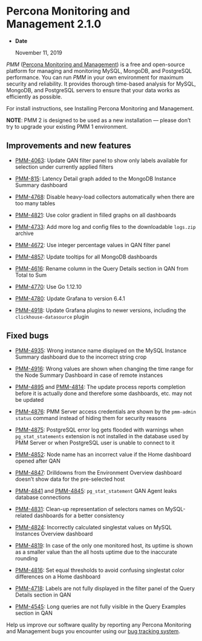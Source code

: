 # Percona Monitoring and Management 2.1.0


* **Date**

    November 11, 2019


*PMM* ([Percona Monitoring and Management](https://www.percona.com/doc/2.x/percona-monitoring-and-management/index.html)) is a free and open-source platform for managing and monitoring MySQL, MongoDB, and PostgreSQL performance. You can run *PMM* in your own environment for maximum security and reliability. It provides thorough time-based analysis for MySQL, MongoDB, and PostgreSQL servers to ensure that your data works as efficiently as possible.

For install instructions, see Installing Percona Monitoring and Management.

**NOTE**: PMM 2
is designed to be used as a new installation — please don’t try to upgrade
your existing PMM 1 environment.

## Improvements and new features


* [PMM-4063](https://jira.percona.com/browse/PMM-4063): Update QAN filter panel to show only labels available for
selection under currently applied filters


* [PMM-815](https://jira.percona.com/browse/PMM-815): Latency Detail graph added to the MongoDB Instance Summary
dashboard


* [PMM-4768](https://jira.percona.com/browse/PMM-4768): Disable heavy-load collectors automatically when there are too
many tables


* [PMM-4821](https://jira.percona.com/browse/PMM-4821): Use color gradient in filled graphs on all dashboards


* [PMM-4733](https://jira.percona.com/browse/PMM-4733): Add more log and config files to the downloadable `logs.zip`
archive


* [PMM-4672](https://jira.percona.com/browse/PMM-4672): Use integer percentage values in QAN filter panel


* [PMM-4857](https://jira.percona.com/browse/PMM-4857): Update tooltips for all MongoDB dashboards


* [PMM-4616](https://jira.percona.com/browse/PMM-4616): Rename column in the Query Details section in QAN from Total
to Sum


* [PMM-4770](https://jira.percona.com/browse/PMM-4770): Use Go 1.12.10


* [PMM-4780](https://jira.percona.com/browse/PMM-4780): Update Grafana to version 6.4.1


* [PMM-4918](https://jira.percona.com/browse/PMM-4918): Update Grafana plugins to newer versions, including the
`clickhouse-datasource` plugin

## Fixed bugs


* [PMM-4935](https://jira.percona.com/browse/PMM-4935): Wrong instance name displayed on the MySQL Instance Summary
dashboard due to the incorrect string crop


* [PMM-4916](https://jira.percona.com/browse/PMM-4916): Wrong values are shown when changing the time range for the
Node Summary Dashboard in case of remote instances


* [PMM-4895](https://jira.percona.com/browse/PMM-4895) and [PMM-4814](https://jira.percona.com/browse/PMM-4814): The update process reports completion before
it is actually done and therefore some dashboards, etc. may not be updated


* [PMM-4876](https://jira.percona.com/browse/PMM-4876): PMM Server access credentials are shown by the
`pmm-admin status` command instead of hiding them for security reasons


* [PMM-4875](https://jira.percona.com/browse/PMM-4875): PostgreSQL error log gets flooded with warnings when
`pg_stat_statements` extension is not installed in the database used by PMM
Server or when PostgreSQL user is unable to connect to it


* [PMM-4852](https://jira.percona.com/browse/PMM-4852): Node name has an incorrect value if the Home dashboard opened
after QAN


* [PMM-4847](https://jira.percona.com/browse/PMM-4847): Drilldowns from the Environment Overview dashboard doesn’t
show data for the pre-selected host


* [PMM-4841](https://jira.percona.com/browse/PMM-4841) and [PMM-4845](https://jira.percona.com/browse/PMM-4845): `pg_stat_statement` QAN Agent leaks
database connections


* [PMM-4831](https://jira.percona.com/browse/PMM-4831): Clean-up representation of selectors names on MySQL-related
dashboards for a better consistency


* [PMM-4824](https://jira.percona.com/browse/PMM-4824): Incorrectly calculated singlestat values on MySQL Instances
Overview dashboard


* [PMM-4819](https://jira.percona.com/browse/PMM-4819): In case of the only one monitored host, its uptime is shown
as a smaller value than the all hosts uptime due to the inaccurate rounding


* [PMM-4816](https://jira.percona.com/browse/PMM-4816): Set equal thresholds to avoid confusing singlestat color
differences on a Home dashboard


* [PMM-4718](https://jira.percona.com/browse/PMM-4718): Labels are not fully displayed in the filter panel of the
Query Details section in QAN


* [PMM-4545](https://jira.percona.com/browse/PMM-4545): Long queries are not fully visible in the Query Examples
section in QAN

Help us improve our software quality by reporting any Percona Monitoring and Management bugs you encounter using our [bug tracking system](https://jira.percona.com/secure/Dashboard.jspa).
